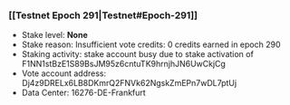 ### [[Testnet Epoch 291|Testnet#Epoch-291]]
* Stake level: **None**
* Stake reason: Insufficient vote credits: 0 credits earned in epoch 290
* Staking activity: stake account busy due to stake activation of F1NN1stBzE1S89BsJM95z6cntuTK9hrnjhJN6UwCkjCg
* Vote account address: Dj4z9DRELx6LB8DKmrQ2FNVk62NgskZmEPn7wDL7ptUj
* Data Center: 16276-DE-Frankfurt